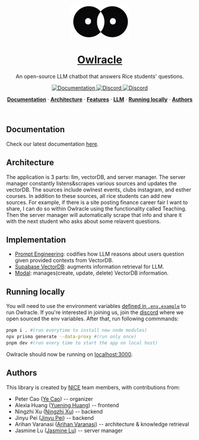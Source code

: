 <a href="https://www.owlracle.com">
  <p align="center">
    <img alt="Owracle - LLM develped by Nice Team." src="./components/images/owlracleLogo.png" width="163" height="89">
  </p>
  <h1 align="center">Owlracle</h1>
</a>

<p align="center">
  An open-source LLM chatbot that answers Rice students' questions.
</p>

<p align="center">
  <a href="https://docs.owlracle.com/" target="_blank">
      <img src="https://img.shields.io/badge/docs-view-red" alt="Documentation">
  </a>
  
  <a href="https://discord.com/invite/aHRxTK5jHG" target="_blank">
      <img src="https://img.shields.io/badge/discord-join-blue.svg?logo=discord&logoColor=white" alt="Discord">
  </a>

  <a href="mailto:yc127@rice.edu" target="_blank">
      <img src="https://img.shields.io/badge/email-contact-green" alt="Discord">
  </a>
</p>

<p align="center">
  <a href="#documentation"><strong>Documentation</strong></a> ·
  <a href="#Architecture"><strong>Architecture</strong></a> ·
  <a href="#features"><strong>Features</strong></a> ·
  <a href="#model-providers"><strong>LLM</strong></a> ·
  <a href="#running-locally"><strong>Running locally</strong></a> ·
  <a href="#authors"><strong>Authors</strong></a>
</p>
<br/>

## Documentation
Check our latest documentation [here](https://docs.owlracle.com/).

## Architecture
The application is 3 parts: llm, vectorDB, and server manager. The server manager constantly listens&scrapes various sources and updates the vectorDB. The sources include owlnest events, clubs instagram, and esther courses. In addition to these sources, all rice students can add new sources. For example, if there is a site posting finance career fair I want to share, I can do so within Owlracle using the functionality called Teaching. Then the server manager will automatically scrape that info and share it with the next student who asks about some relavent questions.

## Implementation
<ul>
  <li><a href="https://github.com/Open-Nice/Owlracle/tree/main/app/experts" target="_blank">Prompt Engineering</a>: codifies how LLM reasons about users question given provided contexts from VectorDB.</li>
  <li><a href="https://supabase.com/docs/guides/ai" target="_blank">Supabase VectorDB</a>: augments information retrieval for LLM.</li>
  <li><a href="https://modal.com/home" target="_blank">Modal</a>: manages(create, update, delete) VectorDB information.</li>
</ul>


## Running locally

You will need to use the environment variables [defined in `.env.example`](.env.example) to run Owlracle. If you're interested in joining us, join the [discord](https://discord.com/invite/aHRxTK5jHG) where we open sourced the env variables. After that, run following commmands:

```bash
pnpm i . #(run everytime to install new node modules)
npx prisma generate --data-proxy #(run only once)
pnpm dev #(run every time to start the app on local host)
```

Owlracle should now be running on [localhost:3000](http://localhost:3000/).

## Authors

This library is created by [NICE](https://github.com/Open-Nice) team members, with contributions from:

- Peter Cao ([Ye Cao](https://www.linkedin.com/in/ye-peter-cao-98870920b/)) -- organizer
- Alexia Huang ([Yuening Huang](https://www.linkedin.com/in/alexia-yuening-huang)) -- frontend
- Ningzhi Xu ([Ningzhi Xu](https://www.linkedin.com/in/ningzhi-xu-0914/)) -- backend
- Jinyu Pei ([Jinyu Pei](https://www.linkedin.com/in/jinyu-pei-b92b80249/)) -- backend
- Arihan Varanasi ([Arihan Varanasi](https://www.linkedin.com/in/arihanvaranasi/)) -- architecture & knowledge retrieval
- Jasmine Lu ([Jasmine Lu](https://www.linkedin.com/in/jasmine-lu-b01b4726a/)) -- server manager
